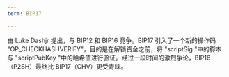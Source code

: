 ```yaml
---
term: BIP17

---
```

由 Luke Dashjr 提出，与 BIP12 和 BIP16 竞争。BIP17 引入了一个新的操作码 "OP_CHECKHASHVERIFY"，目的是在解锁资金之前，将 "scriptSig "中的脚本与 "scriptPubKey "中的哈希值进行验证。经过一段时间的激烈争论，BIP16（P2SH）最终比 BIP17（CHV）更受青睐。